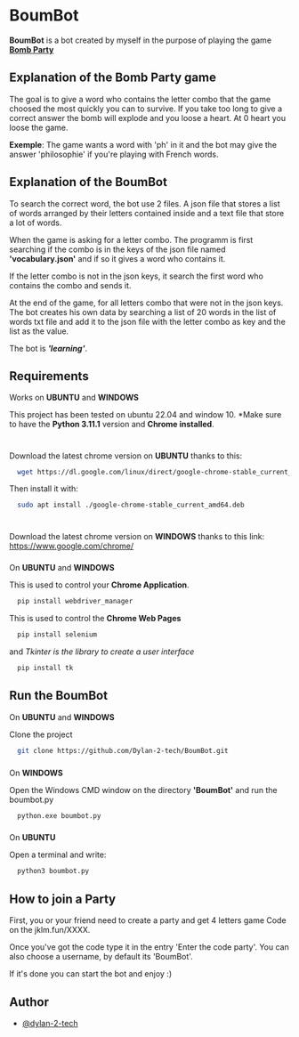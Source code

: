 

# BoumBot

**BoumBot** is a bot created by myself in the purpose of playing the game **[Bomb Party](https://jklm.fun/)**

## Explanation of the Bomb Party game

The goal is to give a word who contains the letter combo that the game choosed the most quickly you can to survive. If you take too long to give a correct answer the bomb will explode and you loose a heart.
At 0 heart you loose the game. 

**Exemple**: 
The game wants a word with 'ph' in it and the bot may give the answer 'philosophie' if you're playing with French words.
## Explanation of the BoumBot

To search the correct word, the bot use 2 files. A json file that stores a list of words arranged by their letters contained inside and a text file that store a lot of words.

When the game is asking for a letter combo. The programm is first searching if the combo is in the keys of the json file named **'vocabulary.json'** and if so it gives a word who contains it.

If the letter combo is not in the json keys, it search the first word who contains the combo and sends it.

At the end of the game,
for all letters combo that were not in the json keys. The bot creates his own data by searching a list of 20 words in the list of words txt file and add it to the json file with the letter combo as key and the list as the value.

The bot is ***'learning'***.
## Requirements

Works on **UBUNTU** and **WINDOWS**

This project has been tested on ubuntu 22.04 and window 10.
*Make sure to have the **Python 3.11.1** version and **Chrome installed**.

#
Download the latest chrome version on **UBUNTU** thanks to this:
```bash
  wget https://dl.google.com/linux/direct/google-chrome-stable_current_amd64.deb
```
Then install it with:
```bash
  sudo apt install ./google-chrome-stable_current_amd64.deb
```

#
Download the latest chrome version on **WINDOWS** thanks to this link: https://www.google.com/chrome/
###
On **UBUNTU** and **WINDOWS**

This is used to control your **Chrome Application**.
```bash
  pip install webdriver_manager
```

This is used to control the **Chrome Web Pages**
```bash
  pip install selenium
```

and *Tkinter is the library to create a user interface*
```bash
  pip install tk
```


## Run the BoumBot

On **UBUNTU** and **WINDOWS**

Clone the project

```bash
  git clone https://github.com/Dylan-2-tech/BoumBot.git
```

###
On **WINDOWS**

Open the Windows CMD window on the directory **'BoumBot'** and run the boumbot.py
```bash
  python.exe boumbot.py
```
###
On **UBUNTU**

Open a terminal and write:
```bash
  python3 boumbot.py
```

## How to join a Party

First, you or your friend need to create a party and get 4 letters game Code on the jklm.fun/XXXX.

Once you've got the code type it in the entry 'Enter the code party'.
You can also choose a username, by default its 'BoumBot'.

If it's done you can start the bot and enjoy :)

## Author

- [@dylan-2-tech](https://www.github.com/Dylan-2-tech)

